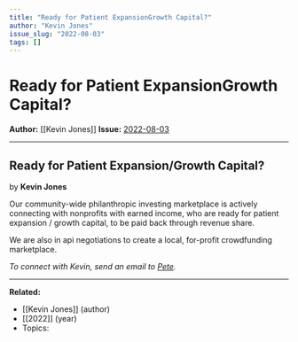 ```yaml
---
title: "Ready for Patient ExpansionGrowth Capital?"
author: "Kevin Jones"
issue_slug: "2022-08-03"
tags: []
---
```


# Ready for Patient ExpansionGrowth Capital?

**Author:** [[Kevin Jones]]
**Issue:** [2022-08-03](https://plex.collectivesensecommons.org/2022-08-03/)

---

## Ready for Patient Expansion/Growth Capital?
by **Kevin Jones**

Our community-wide philanthropic investing marketplace is actively connecting with nonprofits with earned income, who are ready for patient expansion / growth capital, to be paid back through revenue share.

We are also in api negotiations to create a local, for-profit crowdfunding marketplace.

*To connect with Kevin, send an email to [Pete](mailto:kaminski@istori.com).*

---

**Related:**
- [[Kevin Jones]] (author)
- [[2022]] (year)
- Topics: 

